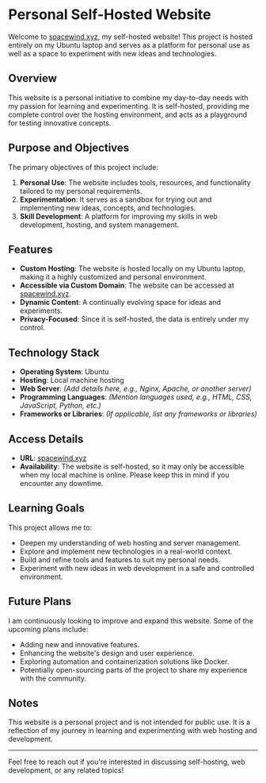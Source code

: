 # Personal Self-Hosted Website

Welcome to [spacewind.xyz](http://spacewind.xyz), my self-hosted website! This project is hosted entirely on my Ubuntu laptop and serves as a platform for personal use as well as a space to experiment with new ideas and technologies.

## Overview

This website is a personal initiative to combine my day-to-day needs with my passion for learning and experimenting. It is self-hosted, providing me complete control over the hosting environment, and acts as a playground for testing innovative concepts.

## Purpose and Objectives

The primary objectives of this project include:

1. **Personal Use**: The website includes tools, resources, and functionality tailored to my personal requirements.
2. **Experimentation**: It serves as a sandbox for trying out and implementing new ideas, concepts, and technologies.
3. **Skill Development**: A platform for improving my skills in web development, hosting, and system management.

## Features

- **Custom Hosting**: The website is hosted locally on my Ubuntu laptop, making it a highly customized and personal environment.
- **Accessible via Custom Domain**: The website can be accessed at [spacewind.xyz](http://spacewind.xyz).
- **Dynamic Content**: A continually evolving space for ideas and experiments.
- **Privacy-Focused**: Since it is self-hosted, the data is entirely under my control.

## Technology Stack

- **Operating System**: Ubuntu
- **Hosting**: Local machine hosting
- **Web Server**: *(Add details here, e.g., Nginx, Apache, or another server)*
- **Programming Languages**: *(Mention languages used, e.g., HTML, CSS, JavaScript, Python, etc.)*
- **Frameworks or Libraries**: *(If applicable, list any frameworks or libraries)*

## Access Details

- **URL**: [spacewind.xyz](http://spacewind.xyz)
- **Availability**: The website is self-hosted, so it may only be accessible when my local machine is online. Please keep this in mind if you encounter any downtime.

## Learning Goals

This project allows me to:

- Deepen my understanding of web hosting and server management.
- Explore and implement new technologies in a real-world context.
- Build and refine tools and features to suit my personal needs.
- Experiment with new ideas in web development in a safe and controlled environment.

## Future Plans

I am continuously looking to improve and expand this website. Some of the upcoming plans include:

- Adding new and innovative features.
- Enhancing the website's design and user experience.
- Exploring automation and containerization solutions like Docker.
- Potentially open-sourcing parts of the project to share my experience with the community.

## Notes

This website is a personal project and is not intended for public use. It is a reflection of my journey in learning and experimenting with web hosting and development.

---

Feel free to reach out if you're interested in discussing self-hosting, web development, or any related topics!
